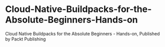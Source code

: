 # Cloud-Native-Buildpacks-for-the-Absolute-Beginners-Hands-on
Cloud Native Buildpacks for the Absolute Beginners - Hands-on, Published by Packt Publishing
